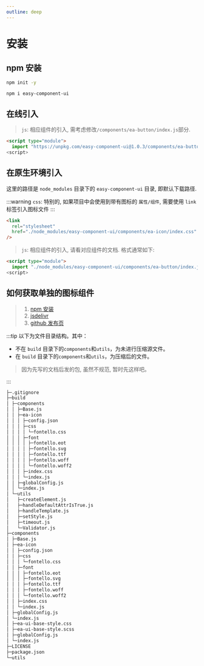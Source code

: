 ```yaml
---
outline: deep
---
```


# 安装

## npm 安装

```bash
npm init -y

npm i easy-component-ui
```

## 在线引入

> `js`: 相应组件的引入, 需考虑修改`/components/ea-button/index.js`部分.

```html
<script type="module">
  import "https://unpkg.com/easy-component-ui@1.0.3/components/ea-button/index.js";
<script>
```

## 在原生环境引入

这里的路径是 `node_modules` 目录下的 `easy-component-ui` 目录, 即默认下载路径.

:::warning
`css`: 特别的, 如果项目中会使用到带有图标的 `属性/组件`, 需要使用 `link` 标签引入图标文件
:::

```html
<link
  rel="stylesheet"
  href="./node_modules/easy-component-ui/components/ea-icon/index.css"
/>
```

> `js`: 相应组件的引入, 请看对应组件的文档. 格式通常如下:

```html
<script type="module">
  import "./node_modules/easy-component-ui/components/ea-button/index.js";
<script>
```

## 如何获取单独的图标组件

> 1.  [npm 安装](#npm-安装)
> 2.  [jsdelivr](https://www.jsdelivr.com/package/npm/easy-component-ui?tab=files)
> 3.  [github 发布页](https://github.com/LuminaQAQ/ea-ui-component/releases)

:::tip
以下为文件目录结构。其中：

- 不在 `build` 目录下的`components`和`utils`，为未进行压缩源文件。
- 在 `build` 目录下的`components`和`utils`，为压缩后的文件。

> 因为先写的文档后发的包, 虽然不规范, 暂时先这样吧。

:::

```txt
├─.gitignore
├─build
│ ├─components
│ │ ├─Base.js
│ │ ├─ea-icon
│ │ │ ├─config.json
│ │ │ ├─css
│ │ │ │ └─fontello.css
│ │ │ ├─font
│ │ │ │ ├─fontello.eot
│ │ │ │ ├─fontello.svg
│ │ │ │ ├─fontello.ttf
│ │ │ │ ├─fontello.woff
│ │ │ │ └─fontello.woff2
│ │ │ ├─index.css
│ │ │ └─index.js
│ │ ├─globalConfig.js
│ │ └─index.js
│ └─utils
│   ├─createElement.js
│   ├─handleDefaultAttrIsTrue.js
│   ├─handleTemplate.js
│   ├─setStyle.js
│   ├─timeout.js
│   └─Validator.js
├─components
│ ├─Base.js
│ ├─ea-icon
│ │ ├─config.json
│ │ ├─css
│ │ │ └─fontello.css
│ │ ├─font
│ │ │ ├─fontello.eot
│ │ │ ├─fontello.svg
│ │ │ ├─fontello.ttf
│ │ │ ├─fontello.woff
│ │ │ └─fontello.woff2
│ │ ├─index.css
│ │ └─index.js
│ ├─globalConfig.js
│ └─index.js
│ ├─ea-ui-base-style.css
│ ├─ea-ui-base-style.scss
│ ├─globalConfig.js
│ └─index.js
├─LICENSE
├─package.json
└─utils
```
